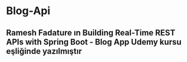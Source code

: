 # Blog-Api

## Ramesh Fadature ın Building Real-Time REST APIs with Spring Boot - Blog App Udemy kursu eşliğinde yazılmıştır

